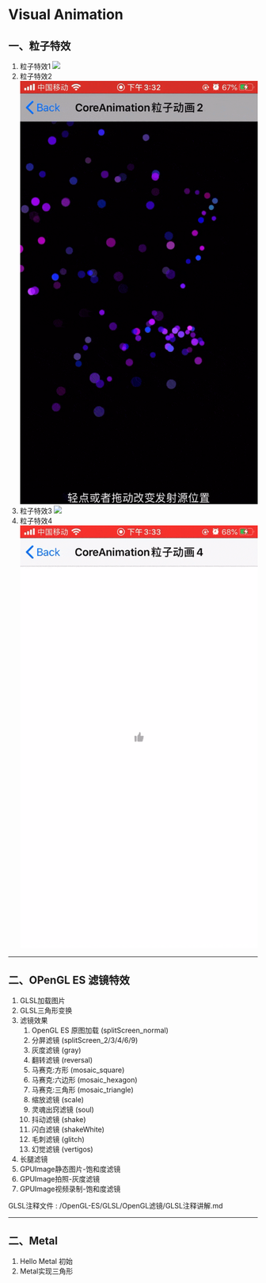 # Visual Animation
    
    
## 一、粒子特效
1. 粒子特效1
    ![](READMEMedia/CoreAnimationEmitte1.gif)
2. 粒子特效2
    ![](READMEMedia/CoreAnimationEmitte2.gif)
3. 粒子特效3
    ![](READMEMedia/CoreAnimationEmitte3.gif)
4. 粒子特效4
    ![](READMEMedia/CoreAnimationEmitte4.gif)

-------


## 二、OPenGL ES 滤镜特效

1. GLSL加载图片
2. GLSL三角形变换
3. 滤镜效果
    1. OpenGL ES 原图加载 (splitScreen_normal)
    2. 分屏滤镜 (splitScreen_2/3/4/6/9)
    3. 灰度滤镜 (gray)
    4. 翻转滤镜 (reversal)
    5. 马赛克:方形 (mosaic_square)
    6. 马赛克:六边形 (mosaic_hexagon)
    7. 马赛克:三角形 (mosaic_triangle)
    8. 缩放滤镜 (scale)
    9. 灵魂出窍滤镜 (soul)
    10. 抖动滤镜 (shake)
    11. 闪白滤镜 (shakeWhite)
    12. 毛刺滤镜 (glitch)
    13. 幻觉滤镜 (vertigos)
4. 长腿滤镜
5. GPUImage静态图片-饱和度滤镜
6. GPUImage拍照-灰度滤镜
7. GPUImage视频录制-饱和度滤镜

GLSL注释文件 : /OpenGL-ES/GLSL/OpenGL滤镜/GLSL注释讲解.md  

-------

## 二、Metal
1. Hello Metal 初始
2. Metal实现三角形
